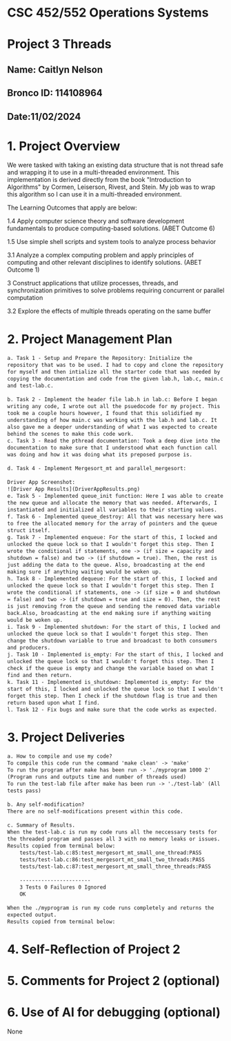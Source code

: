 # CSC 452/552 Operations Systems
# Project 3 Threads
## Name: Caitlyn Nelson
## Bronco ID: 114108964
## Date:11/02/2024

# 1. Project Overview

We were tasked with taking an existing data structure that is not thread safe and wrapping it to use in a multi-threaded environment. This implementation is derived directly from the book "Introduction to Algorithms" by Cormen, Leiserson, Rivest, and Stein. My job was to wrap this algorithm so I can use it in a multi-threaded environment. 

The Learning Outcomes that apply are below:

1.4 Apply computer science theory and software development fundamentals to produce computing-based solutions. (ABET Outcome 6)

1.5 Use simple shell scripts and system tools to analyze process behavior

3.1 Analyze a complex computing problem and apply principles of computing and other relevant disciplines to identify solutions. (ABET Outcome 1)

3 Construct applications that utilize processes, threads, and synchronization primitives to solve problems requiring concurrent or parallel computation

3.2 Explore the effects of multiple threads operating on the same buffer

# 2. Project Management Plan
    a. Task 1 - Setup and Prepare the Repository: Initialize the repository that was to be used. I had to copy and clone the repository for myself and then intialize all the starter code that was needed by copying the documentation and code from the given lab.h, lab.c, main.c and test-lab.c.

    b. Task 2 - Implement the header file lab.h in lab.c: Before I began writing any code, I wrote out all the psuedocode for my project. This took me a couple hours however, I found that this solidified my understanding of how main.c was working with the lab.h and lab.c. It also gave me a deeper understanding of what I was expected to create behind the scenes to make this code work. 
    c. Task 3 - Read the pthread documentation: Took a deep dive into the documentation to make sure that I understood what each function call was doing and how it was doing what its preposed purpose is.

    d. Task 4 - Implement Mergesort_mt and parallel_mergesort:

    Driver App Screenshot: 
    ![Driver App Results](DriverAppResults.png)
    e. Task 5 - Implemented queue_init function: Here I was able to create the new queue and allocate the memory that was needed. Afterwards, I instantiated and initialized all variables to their starting values.
    f. Task 6 - Implemented queue_destroy: All that was necessary here was to free the allocated memory for the array of pointers and the queue struct itself.
    g. Task 7 - Implemented enqueue: For the start of this, I locked and unlocked the queue lock so that I wouldn't forget this step. Then I wrote the conditional if statements, one -> (if size = capacity and shutdown = false) and two -> (if shutdown = true). Then, the rest is just adding the data to the queue. Also, broadcasting at the end making sure if anything waiting would be woken up.
    h. Task 8 - Implemented dequeue: For the start of this, I locked and unlocked the queue lock so that I wouldn't forget this step. Then I wrote the conditional if statements, one -> (if size = 0 and shutdown = false) and two -> (if shutdown = true and size = 0). Then, the rest is just removing from the queue and sending the removed data variable back.Also, broadcasting at the end making sure if anything waiting would be woken up.
    i. Task 9 - Implemented shutdown: For the start of this, I locked and unlocked the queue lock so that I wouldn't forget this step. Then change the shutdown variable to true and broadcast to both consumers and producers.
    j. Task 10 - Implemented is_empty: For the start of this, I locked and unlocked the queue lock so that I wouldn't forget this step. Then I check if the queue is empty and change the variable based on what I find and then return.
    k. Task 11 - Implemented is_shutdown: Implemented is_empty: For the start of this, I locked and unlocked the queue lock so that I wouldn't forget this step. Then I check if the shutdown flag is true and then return based upon what I find.
    l. Task 12 - Fix bugs and make sure that the code works as expected.
    
# 3. Project Deliveries
    a. How to compile and use my code?
    To compile this code run the command 'make clean' -> 'make'
    To run the program after make has been run -> './myprogram 1000 2' (Program runs and outputs time and number of threads used)
    To run the test-lab file after make has been run -> './test-lab' (All tests pass)

    b. Any self-modification?
    There are no self-modifications present within this code.

    c. Summary of Results.
    When the test-lab.c is run my code runs all the neccessary tests for the threaded program and passes all 3 with no memory leaks or issues.
    Results copied from terminal below:
        tests/test-lab.c:85:test_mergesort_mt_small_one_thread:PASS
        tests/test-lab.c:86:test_mergesort_mt_small_two_threads:PASS
        tests/test-lab.c:87:test_mergesort_mt_small_three_threads:PASS

        -----------------------
        3 Tests 0 Failures 0 Ignored 
        OK

    When the ./myprogram is run my code runs completely and returns the expected output.
    Results copied from terminal below:
        

# 4. Self-Reflection of Project 2


# 5. Comments for Project 2 (optional)


# 6. Use of AI for debugging (optional)
None